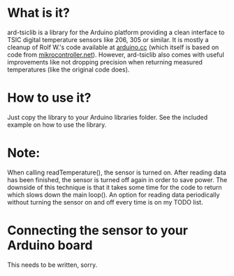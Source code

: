 
# What is it?

ard-tsiclib is a library for the Arduino platform providing a clean
interface to TSIC digital temperature sensors like 206, 305 or similar.
It is mostly a cleanup of Rolf W.'s code available at [arduino.cc][1]
(which itself is based on code from [mikrocontroller.net][2]). However,
ard-tsiclib also comes with useful improvements like not dropping
precision when returning measured temperatures (like the original code
does).

# How to use it?

Just copy the library to your Arduino libraries folder. See the included
example on how to use the library.

# Note:

When calling readTemperature(), the sensor is turned on. After reading
data has been finished, the sensor is turned off again in order to save
power. The downside of this technique is that it takes some time for the
code to return which slows down the main loop(). An option for reading
data periodically without turning the sensor on and off every time is on
my TODO list.

# Connecting the sensor to your Arduino board

This needs to be written, sorry.

[1]: http://playground.arduino.cc/Code/Tsic
[2]: http://www.mikrocontroller.net/topic/82087

